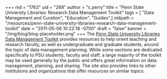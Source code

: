+++
nid = "1763"
uid = "268"
author = "c.perry"
title = "Penn State University Libraries: Research Data Management Toolkit"
tags = [ "Data Management and Curation", "Education", "Guides",]
oldpath = "/resources/penn-state-university-libraries-research-data-management-toolkit"
date = "2011-05-06 10:22:18 -0700"
draft = "false"
banner = "/img/blog/blog-placeholder.png"
+++
The [Penn State University Libraries Data Management
Toolkit](http://www.libraries.psu.edu/psul/researchguides/pubcur/datatoolkit.html)
provides resources to help orient teaching and research faculty, as well
as undergraduate and graduate students, around the topic of data
management planning. While some sections are dedicated specifically to
PSU students, faculty and staff, a large majority of the toolkit may be
used generally by the public and offers great information on data
management, planning, and sharing. The site also provides links to other
institutions and organizations that offer resources on similar topics.
